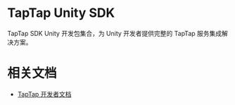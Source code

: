 # TapTap Unity SDK

TapTap SDK Unity 开发包集合，为 Unity 开发者提供完整的 TapTap 服务集成解决方案。

# 相关文档

- [TapTap 开发者文档](https://developer.taptap.cn/docs/sdk/)